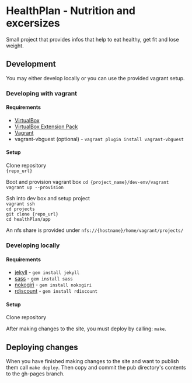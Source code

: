 HealthPlan - Nutrition and excersizes
================

Small project that provides infos that help to eat healthy, get fit and lose weight.

## Development

You may either develop locally or you can use the provided vagrant setup.

### Developing with vagrant

#### Requirements

* [VirtualBox](https://www.virtualbox.org/wiki/Downloads)
* [VirtualBox Extension Pack](http://www.oracle.com/technetwork/server-storage/virtualbox/downloads/index.html#extpack)
* [Vagrant](http://downloads.vagrantup.com/)
* vagrant-vbguest (optional) - ```vagrant plugin install vagrant-vbguest```

#### Setup

Clone repository  
```{repo_url}```

Boot and provision vagrant box
```cd {project_name}/dev-env/vagrant```  
```vagrant up --provision```

Ssh into dev box and setup project  
```vagrant ssh```  
```cd projects```  
```git clone {repo_url}```  
```cd healthPlan/app```

An nfs share is provided under ```nfs://{hostname}/home/vagrant/projects/```  

### Developing locally

#### Requirements

* [jekyll](http://jekyllrb.com/) - ```gem install jekyll```
* [sass](http://sass-lang.com/install) - ```gem install sass```
* [nokogiri](https://rubygems.org/gems/nokogiri) - ```gem install nokogiri```
* [rdiscount](https://rubygems.org/gems/rdiscount) - ```gem install rdiscount```

#### Setup

Clone repository  

After making changes to the site, you must deploy by calling: ```make```.

## Deploying changes

When you have finished making changes to the site and want to publish them call ```make deploy```.
Then copy and commit the pub directory's contents to the gh-pages branch.
